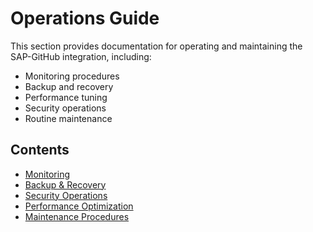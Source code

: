 # Operations Guide

This section provides documentation for operating and maintaining the SAP-GitHub integration, including:

- Monitoring procedures
- Backup and recovery
- Performance tuning
- Security operations
- Routine maintenance

## Contents

- [Monitoring](./monitoring.md)
- [Backup & Recovery](./backup-recovery.md)
- [Security Operations](./security-operations.md)
- [Performance Optimization](./performance-optimization.md)
- [Maintenance Procedures](./maintenance-procedures.md)
